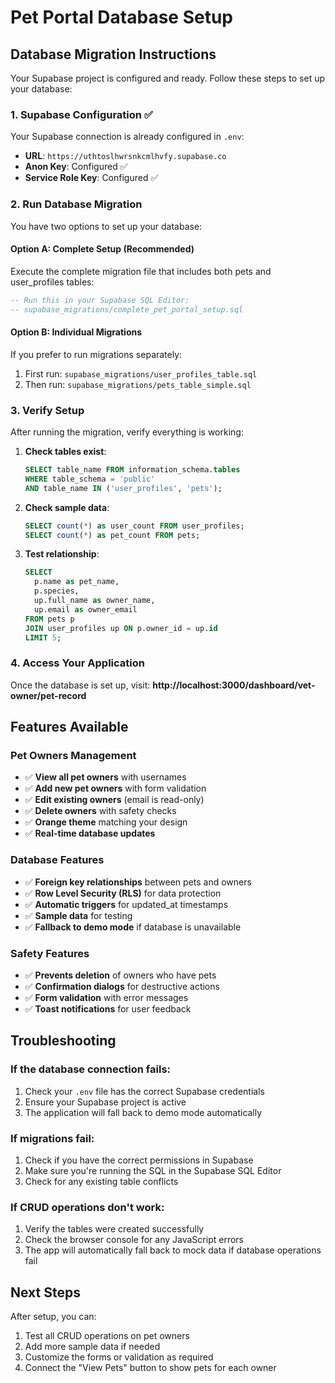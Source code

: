 # Pet Portal Database Setup

## Database Migration Instructions

Your Supabase project is configured and ready. Follow these steps to set up your database:

### 1. Supabase Configuration ✅
Your Supabase connection is already configured in `.env`:
- **URL**: `https://uthtoslhwrsnkcmlhvfy.supabase.co`
- **Anon Key**: Configured ✅
- **Service Role Key**: Configured ✅

### 2. Run Database Migration

You have two options to set up your database:

#### Option A: Complete Setup (Recommended)
Execute the complete migration file that includes both pets and user_profiles tables:

```sql
-- Run this in your Supabase SQL Editor:
-- supabase_migrations/complete_pet_portal_setup.sql
```

#### Option B: Individual Migrations
If you prefer to run migrations separately:

1. First run: `supabase_migrations/user_profiles_table.sql`
2. Then run: `supabase_migrations/pets_table_simple.sql`

### 3. Verify Setup

After running the migration, verify everything is working:

1. **Check tables exist**:
   ```sql
   SELECT table_name FROM information_schema.tables
   WHERE table_schema = 'public'
   AND table_name IN ('user_profiles', 'pets');
   ```

2. **Check sample data**:
   ```sql
   SELECT count(*) as user_count FROM user_profiles;
   SELECT count(*) as pet_count FROM pets;
   ```

3. **Test relationship**:
   ```sql
   SELECT
     p.name as pet_name,
     p.species,
     up.full_name as owner_name,
     up.email as owner_email
   FROM pets p
   JOIN user_profiles up ON p.owner_id = up.id
   LIMIT 5;
   ```

### 4. Access Your Application

Once the database is set up, visit:
**http://localhost:3000/dashboard/vet-owner/pet-record**

## Features Available

### Pet Owners Management
- ✅ **View all pet owners** with usernames
- ✅ **Add new pet owners** with form validation
- ✅ **Edit existing owners** (email is read-only)
- ✅ **Delete owners** with safety checks
- ✅ **Orange theme** matching your design
- ✅ **Real-time database updates**

### Database Features
- ✅ **Foreign key relationships** between pets and owners
- ✅ **Row Level Security (RLS)** for data protection
- ✅ **Automatic triggers** for updated_at timestamps
- ✅ **Sample data** for testing
- ✅ **Fallback to demo mode** if database is unavailable

### Safety Features
- ✅ **Prevents deletion** of owners who have pets
- ✅ **Confirmation dialogs** for destructive actions
- ✅ **Form validation** with error messages
- ✅ **Toast notifications** for user feedback

## Troubleshooting

### If the database connection fails:
1. Check your `.env` file has the correct Supabase credentials
2. Ensure your Supabase project is active
3. The application will fall back to demo mode automatically

### If migrations fail:
1. Check if you have the correct permissions in Supabase
2. Make sure you're running the SQL in the Supabase SQL Editor
3. Check for any existing table conflicts

### If CRUD operations don't work:
1. Verify the tables were created successfully
2. Check the browser console for any JavaScript errors
3. The app will automatically fall back to mock data if database operations fail

## Next Steps

After setup, you can:
1. Test all CRUD operations on pet owners
2. Add more sample data if needed
3. Customize the forms or validation as required
4. Connect the "View Pets" button to show pets for each owner